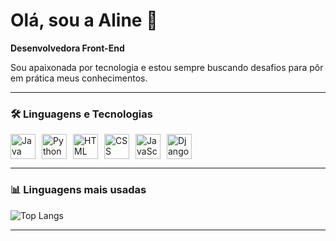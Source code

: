 # Olá, sou a Aline 🚀  
**Desenvolvedora Front-End**

Sou apaixonada por tecnologia e estou sempre buscando desafios para pôr em prática meus conhecimentos.

---

### 🛠️ Linguagens e Tecnologias

<div style="display: flex; gap: 10px;">
  <img src="https://cdn.jsdelivr.net/gh/devicons/devicon/icons/java/java-original.svg" width="40" height="40" alt="Java"/>
  <img src="https://cdn.jsdelivr.net/gh/devicons/devicon/icons/python/python-original.svg" width="40" height="40" alt="Python"/>
  <img src="https://cdn.jsdelivr.net/gh/devicons/devicon/icons/html5/html5-original.svg" width="40" height="40" alt="HTML"/>
  <img src="https://cdn.jsdelivr.net/gh/devicons/devicon/icons/css3/css3-original.svg" width="40" height="40" alt="CSS"/>
  <img src="https://cdn.jsdelivr.net/gh/devicons/devicon/icons/javascript/javascript-original.svg" width="40" height="40" alt="JavaScript"/>
  <img src="https://cdn.jsdelivr.net/gh/devicons/devicon/icons/django/django-plain.svg" width="40" height="40" alt="Django"/>
</div>

---

### 📊 Linguagens mais usadas

![Top Langs](https://github-readme-stats.vercel.app/api/top-langs/?username=23Aline&layout=compact&theme=dracula)

---
